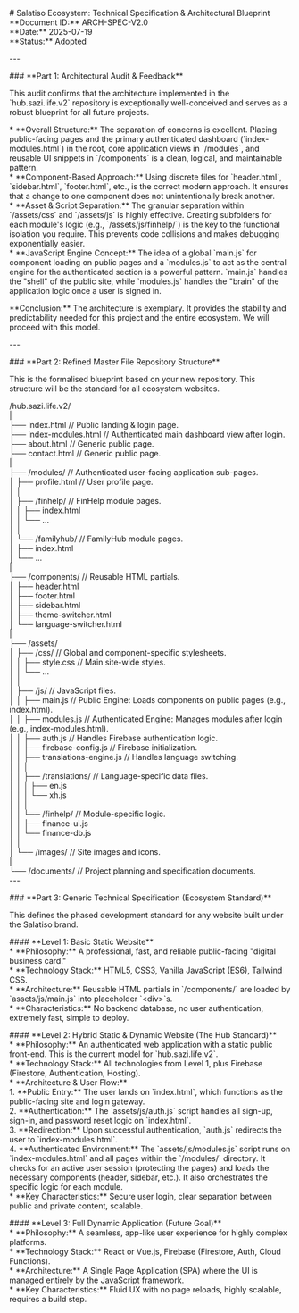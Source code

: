 \# Salatiso Ecosystem: Technical Specification & Architectural Blueprint  
\*\*Document ID:\*\* ARCH-SPEC-V2.0    
\*\*Date:\*\* 2025-07-19    
\*\*Status:\*\* Adopted

\---

\#\#\# \*\*Part 1: Architectural Audit & Feedback\*\*

This audit confirms that the architecture implemented in the \`hub.sazi.life.v2\` repository is exceptionally well-conceived and serves as a robust blueprint for all future projects.

\* \*\*Overall Structure:\*\* The separation of concerns is excellent. Placing public-facing pages and the primary authenticated dashboard (\`index-modules.html\`) in the root, core application views in \`/modules\`, and reusable UI snippets in \`/components\` is a clean, logical, and maintainable pattern.  
\* \*\*Component-Based Approach:\*\* Using discrete files for \`header.html\`, \`sidebar.html\`, \`footer.html\`, etc., is the correct modern approach. It ensures that a change to one component does not unintentionally break another.  
\* \*\*Asset & Script Separation:\*\* The granular separation within \`/assets/css\` and \`/assets/js\` is highly effective. Creating subfolders for each module's logic (e.g., \`/assets/js/finhelp/\`) is the key to the functional isolation you require. This prevents code collisions and makes debugging exponentially easier.  
\* \*\*JavaScript Engine Concept:\*\* The idea of a global \`main.js\` for component loading on public pages and a \`modules.js\` to act as the central engine for the authenticated section is a powerful pattern. \`main.js\` handles the "shell" of the public site, while \`modules.js\` handles the "brain" of the application logic once a user is signed in.

\*\*Conclusion:\*\* The architecture is exemplary. It provides the stability and predictability needed for this project and the entire ecosystem. We will proceed with this model.

\---

\#\#\# \*\*Part 2: Refined Master File Repository Structure\*\*

This is the formalised blueprint based on your new repository. This structure will be the standard for all ecosystem websites.

/hub.sazi.life.v2/  
|  
├── index.html // Public landing & login page.  
├── index-modules.html // Authenticated main dashboard view after login.  
├── about.html // Generic public page.  
├── contact.html // Generic public page.  
|  
├── /modules/ // Authenticated user-facing application sub-pages.  
│ ├── profile.html // User profile page.  
│ │  
│ ├── /finhelp/ // FinHelp module pages.  
│ │ ├── index.html  
│ │ └── ...  
│ │  
│ └── /familyhub/ // FamilyHub module pages.  
│ ├── index.html  
│ └── ...  
|  
├── /components/ // Reusable HTML partials.  
│ ├── header.html  
│ ├── footer.html  
│ ├── sidebar.html  
│ ├── theme-switcher.html  
│ └── language-switcher.html  
|  
├── /assets/  
│ ├── /css/ // Global and component-specific stylesheets.  
│ │ ├── style.css // Main site-wide styles.  
│ │ └── ...  
│ │  
│ ├── /js/ // JavaScript files.  
│ │ ├── main.js // Public Engine: Loads components on public pages (e.g., index.html).  
│ │ ├── modules.js // Authenticated Engine: Manages modules after login (e.g., index-modules.html).  
│ │ ├── auth.js // Handles Firebase authentication logic.  
│ │ ├── firebase-config.js // Firebase initialization.  
│ │ ├── translations-engine.js // Handles language switching.  
│ │ │  
│ │ ├── /translations/ // Language-specific data files.  
│ │ │ ├── en.js  
│ │ │ └── xh.js  
│ │ │  
│ │ └── /finhelp/ // Module-specific logic.  
│ │ ├── finance-ui.js  
│ │ └── finance-db.js  
│ │  
│ └── /images/ // Site images and icons.  
|  
└── /documents/ // Project planning and specification documents.  
\---

\#\#\# \*\*Part 3: Generic Technical Specification (Ecosystem Standard)\*\*

This defines the phased development standard for any website built under the Salatiso brand.

\#\#\#\# \*\*Level 1: Basic Static Website\*\*  
\* \*\*Philosophy:\*\* A professional, fast, and reliable public-facing "digital business card."  
\* \*\*Technology Stack:\*\* HTML5, CSS3, Vanilla JavaScript (ES6), Tailwind CSS.  
\* \*\*Architecture:\*\* Reusable HTML partials in \`/components/\` are loaded by \`assets/js/main.js\` into placeholder \`\<div\>\`s.  
\* \*\*Characteristics:\*\* No backend database, no user authentication, extremely fast, simple to deploy.

\#\#\#\# \*\*Level 2: Hybrid Static & Dynamic Website (The Hub Standard)\*\*  
\* \*\*Philosophy:\*\* An authenticated web application with a static public front-end. This is the current model for \`hub.sazi.life.v2\`.  
\* \*\*Technology Stack:\*\* All technologies from Level 1, plus Firebase (Firestore, Authentication, Hosting).  
\* \*\*Architecture & User Flow:\*\*  
    1\.  \*\*Public Entry:\*\* The user lands on \`index.html\`, which functions as the public-facing site and login gateway.  
    2\.  \*\*Authentication:\*\* The \`assets/js/auth.js\` script handles all sign-up, sign-in, and password reset logic on \`index.html\`.  
    3\.  \*\*Redirection:\*\* Upon successful authentication, \`auth.js\` redirects the user to \`index-modules.html\`.  
    4\.  \*\*Authenticated Environment:\*\* The \`assets/js/modules.js\` script runs on \`index-modules.html\` and all pages within the \`/modules/\` directory. It checks for an active user session (protecting the pages) and loads the necessary components (header, sidebar, etc.). It also orchestrates the specific logic for each module.  
\* \*\*Key Characteristics:\*\* Secure user login, clear separation between public and private content, scalable.

\#\#\#\# \*\*Level 3: Full Dynamic Application (Future Goal)\*\*  
\* \*\*Philosophy:\*\* A seamless, app-like user experience for highly complex platforms.  
\* \*\*Technology Stack:\*\* React or Vue.js, Firebase (Firestore, Auth, Cloud Functions).  
\* \*\*Architecture:\*\* A Single Page Application (SPA) where the UI is managed entirely by the JavaScript framework.  
\* \*\*Key Characteristics:\*\* Fluid UX with no page reloads, highly scalable, requires a build step.  
